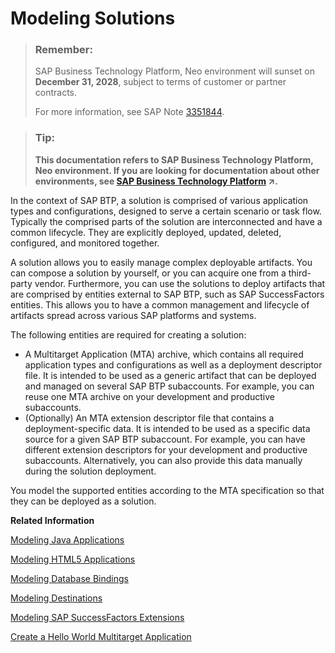 <!-- loio62f1d913659b4fd2812364f96e0b7fa9 -->

# Modeling Solutions

> ### Remember:  
> SAP Business Technology Platform, Neo environment will sunset on **December 31, 2028**, subject to terms of customer or partner contracts.
> 
> For more information, see SAP Note [3351844](https://me.sap.com/notes/3351844).

> ### Tip:  
> **This documentation refers to SAP Business Technology Platform, Neo environment. If you are looking for documentation about other environments, see [SAP Business Technology Platform](https://help.sap.com/viewer/65de2977205c403bbc107264b8eccf4b/Cloud/en-US/6a2c1ab5a31b4ed9a2ce17a5329e1dd8.html "SAP Business Technology Platform (SAP BTP) is an integrated offering comprised of the following technology portfolios: application development; process automation; integration; data, analytics, and enterprise planning; artificial intelligence. The platform offers users the ability to turn data into business value, compose end-to-end business processes, connect entire IT landscapes, and personalize, build and extend SAP applications. This reduces the overall total cost of ownership maintaining SAP landscapes and third-party software across end-to-end business processes.") :arrow_upper_right:.**

In the context of SAP BTP, a solution is comprised of various application types and configurations, designed to serve a certain scenario or task flow. Typically the comprised parts of the solution are interconnected and have a common lifecycle. They are explicitly deployed, updated, deleted, configured, and monitored together.

A solution allows you to easily manage complex deployable artifacts. You can compose a solution by yourself, or you can acquire one from a third-party vendor. Furthermore, you can use the solutions to deploy artifacts that are comprised by entities external to SAP BTP, such as SAP SuccessFactors entities. This allows you to have a common management and lifecycle of artifacts spread across various SAP platforms and systems.

The following entities are required for creating a solution:

-   A Multitarget Application \(MTA\) archive, which contains all required application types and configurations as well as a deployment descriptor file. It is intended to be used as a generic artifact that can be deployed and managed on several SAP BTP subaccounts. For example, you can reuse one MTA archive on your development and productive subaccounts.
-   \(Optionally\) An МТА extension descriptor file that contains a deployment-specific data. It is intended to be used as a specific data source for a given SAP BTP subaccount. For example, you can have different extension descriptors for your development and productive subaccounts. Alternatively, you can also provide this data manually during the solution deployment.

You model the supported entities according to the MTA specification so that they can be deployed as a solution.

**Related Information**  


[Modeling Java Applications](modeling-java-applications-83d08d6.md "The SAP BTP allows you to deploy Java applications that run either on the proprietary SAP Java Web or the Java Web Tomcat runtime containers. These Java applications are com.sap.java and the java.tomcat.")

[Modeling HTML5 Applications](modeling-html5-applications-0e8e6a0.md "You can deploy HTML5 applications to the SAP BTP by modeling it as a part of a Multitarget Application.")

[Modeling Database Bindings](modeling-database-bindings-0acf332.md "By using а database binding, the Java applications connects to a database set up in your current subaccount or provided by another subaccount part of the same global account. This connection is modeled within your solution by setting it up during the deployment operation.")

[Modeling Destinations](modeling-destinations-37bddb4.md "You can connect your applications to another source by describing the source connection properties in a destination. Later on, you can access that destination from your application.")

[Modeling SAP SuccessFactors Extensions](modeling-sap-successfactors-extensions-ec35793.md "You can connect your SAP SuccessFactors system to your SAP Business Technology Platform (SAP BTP) subaccount. After you do so, you can define a solution that extends it. In more complex scenarios, you can even provide a solution that can be consumed by another SAP BTP subaccount and extend the subscriber's SAP SuccessFactors system.")

 <?sap-ot O2O class="- topic/link " href="c4f0d850b6ba46089a76d53ab805c9e6.xml" text="" desc="" xtrc="link:6" xtrf="file:/home/builder/src/dita-all/jjq1673438782153/loio9fe952ba277c471bbad80cd40548bb84_en-US/src/content/localization/en-us/62f1d913659b4fd2812364f96e0b7fa9.xml" output-class="" outputTopicFile="file:/home/builder/tp.net.sf.dita-ot/2.3/plugins/com.elovirta.dita.markdown_1.3.0/xsl/dita2markdownImpl.xsl" ?> 

[Create a Hello World Multitarget Application](create-a-hello-world-multitarget-application-4b108e8.md "To learn how to create a Hello World Multitarget Application see our Create a Hello World Multitarget Application tutorial.")

